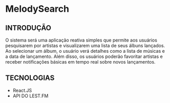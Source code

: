 # MelodySearch
## INTRODUÇÃO

O sistema será uma aplicação reativa simples que permite aos usuários pesquisarem por artistas e visualizarem uma lista de seus álbuns lançados. Ao selecionar um álbum, o usuário verá detalhes como a lista de músicas e a data de lançamento. Além disso, os usuários poderão favoritar artistas e receber notificações básicas em tempo real sobre novos lançamentos. 

## TECNOLOGIAS

-  React.JS
-  API DO LEST.FM
